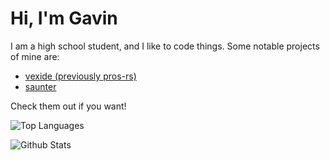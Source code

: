 # Hi, I'm Gavin

I am a high school student, and I like to code things.
Some notable projects of mine are:
- [vexide (previously pros-rs)](https://pros.rs)
- [saunter](https://github.com/gavin-niederman/saunter)

Check them out if you want!

![Top Languages](https://github-readme-stats.vercel.app/api/top-langs/?username=gavin-niederman&theme=catppuccin_mocha&show_icons=true&hide_border=true&layout=compact)

![Github Stats](https://github-readme-streak-stats.herokuapp.com/?user=gavin-niederman&theme=catppuccin-mocha&hide_border=true)
